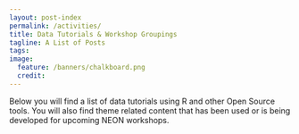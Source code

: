 ```yaml
---
layout: post-index
permalink: /activities/
title: Data Tutorials & Workshop Groupings
tagline: A List of Posts
tags: 
image:
  feature: /banners/chalkboard.png
  credit: 
---
```


Below you will find a list of data tutorials using R and other Open Source tools. 
You will also find theme related content that has been used or is being developed 
for upcoming NEON workshops.
